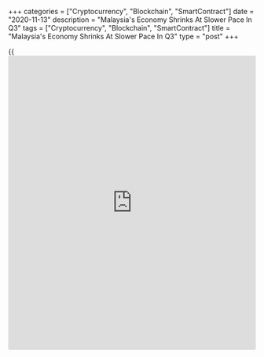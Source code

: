 +++
categories = ["Cryptocurrency", "Blockchain", "SmartContract"]
date = "2020-11-13"
description = "Malaysia's Economy Shrinks At Slower Pace In Q3"
tags = ["Cryptocurrency", "Blockchain", "SmartContract"]
title = "Malaysia's Economy Shrinks At Slower Pace In Q3"
type = "post"
+++

{{<iframe id="large-banner" src="https://www.bounty.group/#slide=10.0" width="100%" height="600" scrolling="no" style="border: 0px solid rgb(216, 221, 230); border-radius: 3px;">}}

Malaysia's [economy][1] contracted at a slower pace in the third quarter
due to the relaxation of the Covid-19 containment measures and better
global demand, official data revealed Friday.

Gross domestic product fell 2.7 percent on a yearly basis in the third
quarter, following a record 17.1 percent decline seen in the second
quarter, the Department of Statistics reported. GDP was forecast to fall
3.2 percent.

Quarter-on-quarter, the economy registered a sharp growth of 18.2
percent, in contrast to a 16.5 percent fall seen in the second quarter.

The central bank said the economy is expected to improve further going
into 2021 in tandem with better global demand and domestic [policy](https://www.fintechee.com/policy/)
support.

"While a second wave of infections will weigh on growth in the fourth
quarter, we don't think it will be long before the recovery is back on
track," Alex Holmes, an economist at Capital Economics, said.

However, if Malaysia is able contain the second wave, as others in the
region have been successful in doing, the economic impact should be
relatively small and brief, the economist noted.

The production-side breakdown of GDP showed that the slower annual fall
in GDP was driven by the recovery in manufacturing.

The manufacturing sector grew 3.3 percent, in contrast to an 18.3
percent fall in the preceding quarter. At the same time, the service
sector posted a smaller decrease of 4 percent after easing 16.2 percent
in the previous quarter.

Farm output was down 0.7 percent and construction output decreased 12.4
percent in the third quarter.

On the expenditure-side, private final consumption expenditure slid 2.1
percent, while government spending expanded 6.9 percent. Gross fixed
capital formation decreased 11.6 percent.

Exports of goods and services decreased 4.7 percent and imports were
down 7.8 percent.

In the third quarter, headline inflation registered a smaller negative
at -1.4 percent, due mainly to the higher domestic retail fuel prices,
in line with the recovery in global oil prices. Core inflation moderated
slightly to 1.0 percent.

Reflecting the higher projected global oil prices, headline inflation is
forecast to average higher next year, the central bank said. Underlying
inflation is projected to be subdued amid spare capacity in the economy.

For comments and feedback [contact](https://www.playgroundfx.com/contact/): editorial@rtt[news](https://www.letsplayfx.com/blog/forex-news-website/).com

[Economic News][1]

 **What parts of the world are seeing the best (and worst) economic
performances lately? Click[here][2] to check out our [Econ Scorecard][2]
and find out! See up-to-the-moment [ranking](https://www.playgroundfx.com/blog/crypto-exchange-ranking/)s for the best and worst
performers in [GDP][3], [unemployment rate][4], [inflation][5] and much
more.**

   1. www.rtt[news](https://www.letsplayfx.com/blog/forex-news-website/).com/Content/EconomicNews.aspx
   2. www.rtt[news](https://www.letsplayfx.com/blog/forex-news-website/).com/economic-scorecard/world-rank/PPI/highest-performance.aspx
   3. www.rtt[news](https://www.letsplayfx.com/blog/forex-news-website/).com/economic-scorecard/world-rank/GDP/highest-performance.aspx
   4. www.rtt[news](https://www.letsplayfx.com/blog/forex-news-website/).com/economic-scorecard/world-rank/unemployment-rate/lowest-performance.aspx
   5. www.rtt[news](https://www.letsplayfx.com/blog/forex-news-website/).com/economic-scorecard/world-rank/CPI/highest-performance.aspx